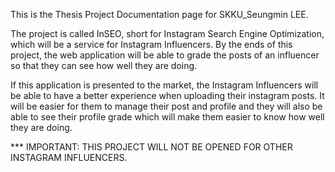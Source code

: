 This is the Thesis Project Documentation page for SKKU_Seungmin LEE.

The project is called InSEO, short for Instagram Search Engine Optimization, which will be a service for Instagram Influencers.
By the ends of this project, the web application will be able to grade the posts of an influencer so that they can see how well they are doing.

If this application is presented to the market, the Instagram Influencers will be able to have a better experience when uploading their instagram posts. 
It will be easier for them to manage their post and profile and they will also be able to see their profile grade which will make them easier to know how well they are doing.

*** IMPORTANT:
        THIS PROJECT WILL NOT BE OPENED FOR OTHER INSTAGRAM INFLUENCERS.
